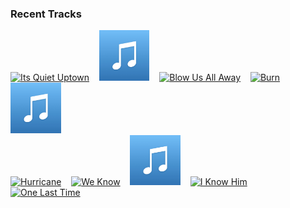 ### Recent Tracks
[<img src='https://lastfm.freetls.fastly.net/i/u/300x300/84d926ef48c92c49abccfbd4836eb56f.png' width='16%' height='16%' alt='Its Quiet Uptown'>](https://www.last.fm/music/ren%25c3%25a9e%2belise%2bgoldsberry/_/it%2527s%2bquiet%2buptown)&nbsp;&nbsp;&nbsp;&nbsp;[<img src='https://github.com/atfinke/atfinke/blob/master/placeholder.jpeg?raw=true' width='16%' height='16%' alt='Stay Alive - Reprise'>](https://www.last.fm/music/lin-manuel%2bmiranda/_/stay%2balive%2b-%2breprise)&nbsp;&nbsp;&nbsp;&nbsp;[<img src='https://lastfm.freetls.fastly.net/i/u/300x300/84d926ef48c92c49abccfbd4836eb56f.png' width='16%' height='16%' alt='Blow Us All Away'>](https://www.last.fm/music/anthony%2bramos/_/blow%2bus%2ball%2baway)&nbsp;&nbsp;&nbsp;&nbsp;[<img src='https://lastfm.freetls.fastly.net/i/u/300x300/84d926ef48c92c49abccfbd4836eb56f.png' width='16%' height='16%' alt='Burn'>](https://www.last.fm/music/phillipa%2bsoo/_/burn)&nbsp;&nbsp;&nbsp;&nbsp;[<img src='https://github.com/atfinke/atfinke/blob/master/placeholder.jpeg?raw=true' width='16%' height='16%' alt='The Reynolds Pamphlet'>](https://www.last.fm/music/original%2bbroadway%2bcast%2bof%2bhamilton/_/the%2breynolds%2bpamphlet)&nbsp;&nbsp;&nbsp;&nbsp;<br>[<img src='https://lastfm.freetls.fastly.net/i/u/300x300/3a45f08c32702b682d944b15bad8e0d9.png' width='16%' height='16%' alt='Hurricane'>](https://www.last.fm/music/lin-manuel%2bmiranda/_/hurricane)&nbsp;&nbsp;&nbsp;&nbsp;[<img src='https://lastfm.freetls.fastly.net/i/u/300x300/3a45f08c32702b682d944b15bad8e0d9.png' width='16%' height='16%' alt='We Know'>](https://www.last.fm/music/lin-manuel%2bmiranda/_/we%2bknow)&nbsp;&nbsp;&nbsp;&nbsp;[<img src='https://github.com/atfinke/atfinke/blob/master/placeholder.jpeg?raw=true' width='16%' height='16%' alt='The Adams Administration'>](https://www.last.fm/music/original%2bbroadway%2bcast%2bof%2bhamilton/_/the%2badams%2badministration)&nbsp;&nbsp;&nbsp;&nbsp;[<img src='https://lastfm.freetls.fastly.net/i/u/300x300/84d926ef48c92c49abccfbd4836eb56f.png' width='16%' height='16%' alt='I Know Him'>](https://www.last.fm/music/jonathan%2bgroff/_/i%2bknow%2bhim)&nbsp;&nbsp;&nbsp;&nbsp;[<img src='https://lastfm.freetls.fastly.net/i/u/300x300/84d926ef48c92c49abccfbd4836eb56f.png' width='16%' height='16%' alt='One Last Time'>](https://www.last.fm/music/christopher%2bjackson/_/one%2blast%2btime)&nbsp;&nbsp;&nbsp;&nbsp;<br>